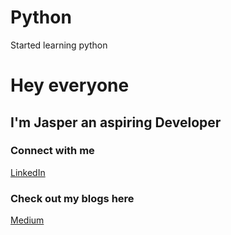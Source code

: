 # Python
Started learning python
<h1> Hey everyone </h1>
<h2> I'm Jasper an aspiring Developer</h2>
<h3>Connect with me</h3>
<a href="https://www.linkedin.com/in/jaspersamuelj/">LinkedIn</a>
<h3> Check out my blogs here</h3>
<a href="https://medium.com/@jaspersamuel">Medium</a>
